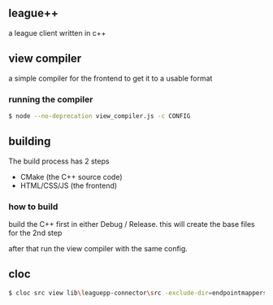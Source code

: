 ## league++
a league client written in c++

## view compiler
a simple compiler for the frontend to get it to a usable format

### running the compiler
```bash
$ node --no-deprecation view_compiler.js -c CONFIG
```

## building
The build process has 2 steps
* CMake (the C++ source code)
* HTML/CSS/JS (the frontend)

### how to build
build the C++ first in either Debug / Release. this will create the base files for the 2nd step

after that run the view compiler with the same config.

## cloc
```bash
$ cloc src view lib\leaguepp-connector\src -exclude-dir=endpointmappers
```